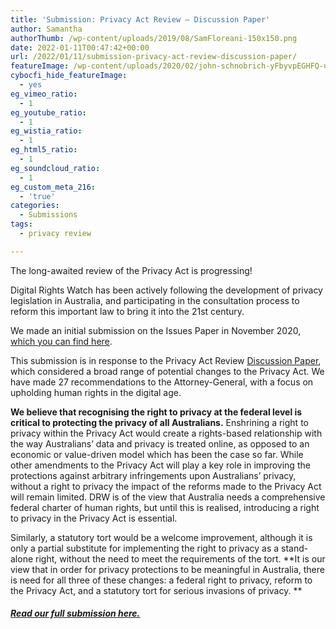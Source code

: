 ```yaml
---
title: 'Submission: Privacy Act Review – Discussion Paper'
author: Samantha
authorThumb: /wp-content/uploads/2019/08/SamFloreani-150x150.png
date: 2022-01-11T00:47:42+00:00
url: /2022/01/11/submission-privacy-act-review-discussion-paper/
featureImage: /wp-content/uploads/2020/02/john-schnobrich-yFbyvpEGHFQ-unsplash-scaled-1.jpg
cybocfi_hide_featureImage:
  - yes
eg_vimeo_ratio:
  - 1
eg_youtube_ratio:
  - 1
eg_wistia_ratio:
  - 1
eg_html5_ratio:
  - 1
eg_soundcloud_ratio:
  - 1
eg_custom_meta_216:
  - 'true'
categories:
  - Submissions
tags:
  - privacy review

---
```

The long-awaited review of the Privacy Act is progressing!

Digital Rights Watch has been actively following the development of privacy legislation in Australia, and participating in the consultation process to reform this important law to bring it into the 21st century. 

We made an initial submission on the Issues Paper in November 2020, [<span style="text-decoration: underline;">which you can find here</span>][1]. 

This submission is in response to the Privacy Act Review <span style="text-decoration: underline;"><a href="https://consultations.ag.gov.au/rights-and-protections/privacy-act-review-discussion-paper/">Discussion Paper</a></span>, which considered a broad range of potential changes to the Privacy Act. We have made 27 recommendations to the Attorney-General, with a focus on upholding human rights in the digital age. 

**We believe that recognising the right to privacy at the federal level is critical to protecting the privacy of all Australians.** Enshrining a right to privacy within the Privacy Act would create a rights-based relationship with the way Australians’ data and privacy is treated online, as opposed to an economic or value-driven model which has been the case so far. While other amendments to the Privacy Act will play a key role in improving the protections against arbitrary infringements upon Australians’ privacy, without a right to privacy the impact of the reforms made to the Privacy Act will remain limited. DRW is of the view that Australia needs a comprehensive federal charter of human rights, but until this is realised, introducing a right to privacy in the Privacy Act is essential.

Similarly, a statutory tort would be a welcome improvement, although it is only a partial substitute for implementing the right to privacy as a stand-alone right, without the need to meet the requirements of the tort. **It is our view that in order for privacy protections to be meaningful in Australia, there is need for all three of these changes: a federal right to privacy, reform to the Privacy Act, and a statutory tort for serious invasions of privacy. **

##### [**<span style="text-decoration: underline;">Read our full submission here.</span>**][2]

 [1]: https://digitalrightswatch.org.au/2020/11/27/submission-privacy-act-review-issues-paper/
 [2]: /wp-content/uploads/2022/01/Submission_-Privacy-Act-Review-January-2022.pdf